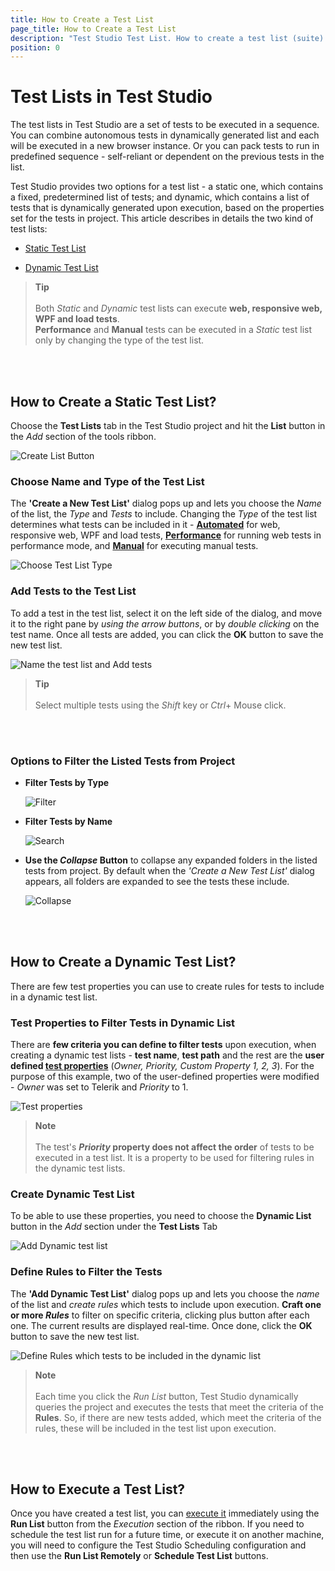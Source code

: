 ```yaml
---
title: How to Create a Test List 
page_title: How to Create a Test List
description: "Test Studio Test List. How to create a test list (suite) in Test Studio. Static test list dynamic test list"
position: 0
---
```

# Test Lists in Test Studio

The test lists in Test Studio are a set of tests to be executed in a sequence. You can combine autonomous tests in dynamically generated list and each will be executed in a new browser instance. Or you can pack tests to run in predefined sequence - self-reliant or dependent on the previous tests in the list.

Test Studio provides two options for a test list - a static one, which contains a fixed, predetermined list of tests; and dynamic, which contains a list of tests that is dynamically generated upon execution, based on the properties set for the tests in project. This article describes in details the two kind of test lists:

- <a href="#how-to-create-a-static-test-list">Static Test List</a>
* <a href="#how-to-create-a-dynamic-test-list">Dynamic Test List</a> 

> __Tip__
><br>
><br>
> Both _Static_ and _Dynamic_ test lists can execute __web, responsive web, WPF and load tests__.
><br>
> __Performance__ and __Manual__ tests can be executed in a _Static_ test list only by changing the type of the test list.

<br>
<br>

## How to Create a Static Test List?

Choose the **Test Lists** tab in the Test Studio project and hit the **List** button in the *Add* section of the tools ribbon.

![Create List Button][1]

### Choose Name and Type of the Test List

The __'Create a New Test List'__ dialog pops up and lets you choose the _Name_ of the list, the _Type_ and _Tests_ to include. Changing the _Type_ of the test list determines what tests can be included in it - <a href="/automated-tests/test-lists/test-lists-standalone#automated-type-of-test-list" target="blank">__Automated__</a> for web, responsive web, WPF and load tests, <a href="/automated-tests/test-lists/test-lists-standalone#performance-type-of-test-list" target="blank">__Performance__</a> for running web tests in performance mode, and <a href="/automated-tests/test-lists/test-lists-standalone#manual-type-of-test-list" target="blank">__Manual__</a> for executing manual tests.

![Choose Test List Type][2a]

### Add Tests to the Test List

To add a test in the test list, select it on the left side of the dialog, and move it to the right pane by _using the arrow buttons_, or by _double clicking_ on the test name. Once all tests are added, you can click the **OK** button to save the new test list.

![Name the test list and Add tests][2]

> __Tip__
><br>
><br>
> Select multiple tests using the _Shift_ key or _Ctrl_+ Mouse click.

<br>
<br>

### Options to Filter the Listed Tests from Project

- __Filter Tests by Type__

    ![Filter][9]

- __Filter Tests by Name__

    ![Search][10]

- __Use the *Collapse* Button__ to collapse any expanded folders in the listed tests from project. By default when the *'Create a New Test List'* dialog appears, all folders are expanded to see the tests these include.

    ![Collapse][11]

<br>
<br>

## How to Create a Dynamic Test List?

There are few test properties you can use to create rules for tests to include in a dynamic test list.

### Test Properties to Filter Tests in Dynamic List

There are __few criteria you can define to filter tests__ upon execution, when creating a dynamic test lists - __test name__, __test path__ and the rest are the __user defined <a href="/features/test-maintenance/test-properties-standalone" target="blank">test properties__</a> (_Owner, Priority, Custom Property 1, 2, 3_). For the purpose of this example, two of the user-defined properties were modified - _Owner_ was set to Telerik and _Priority_ to 1.

![Test properties][6]

> __Note__
><br>
><br>
> The test's ___Priority_ property does not affect the order__ of tests to be executed in a test list. It is a property to be used for filtering rules in the dynamic test lists.

### Create Dynamic Test List

To be able to use these properties, you need to choose the **Dynamic List** button in the *Add* section under the **Test Lists** Tab

![Add Dynamic test list][7]

### Define Rules to Filter the Tests

The __'Add Dynamic Test List'__ dialog pops up and lets you choose the _name_ of the list and _create rules_ which tests to include upon execution. __Craft one or more _Rules___ to filter on specific criteria, clicking plus button after each one. The current results are displayed real-time. Once done, click the **OK** button to save the new test list.

![Define Rules which tests to be included in the dynamic list][8]

> __Note__
><br>
><br>
> Each time you click the _Run List_ button, Test Studio dynamically queries the project and executes the tests that meet the criteria of the __Rules__. So, if there are new tests added, which meet the criteria of the rules, these will be included in the test list upon execution.

<br>
<br>

## How to Execute a Test List?

Once you have created a test list, you can <a href="/automated-tests/test-lists/test-list-execution" target="_blank">execute it</a> immediately using the __Run List__ button from the _Execution_ section of the ribbon. If you need to schedule the test list run for a future time, or execute it on another machine, you will need to configure the Test Studio Scheduling configuration and then use the __Run List Remotely__ or __Schedule Test List__ buttons.


[1]: /img/features/test-lists/create-test-list/fig1.png
[2]: /img/features/test-lists/create-test-list/fig2.png
[2a]: /img/features/test-lists/create-test-list/fig2a.png
[3]: /img/features/test-lists/create-test-list/fig3.png
[4]: /img/features/test-lists/create-test-list/fig4.png
[5]: /img/features/test-lists/create-test-list/fig5.png
[6]: /img/features/test-lists/create-test-list/fig6.png
[7]: /img/features/test-lists/create-test-list/fig7.png
[8]: /img/features/test-lists/create-test-list/fig8.png
[9]: /img/features/test-lists/create-test-list/fig2_FilterTestsByType.png
[10]: /img/features/test-lists/create-test-list/fig2_searchField.png
[11]: /img/features/test-lists/create-test-list/fig2_collapse.png
